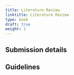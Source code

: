 ```yaml
---
title: Literature Review
linktitle: Literature Review
type: book
draft: true
weight: 1
---
```


## Submission details

## Guidelines
